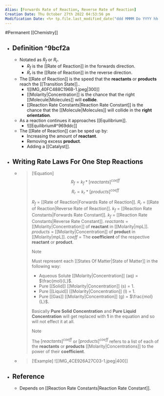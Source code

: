 ```yaml
---
Alias: [Forwards Rate of Reaction, Reverse Rate of Reaction]
Creation Date: Thu October 27th 2022 04:53:56 pm 
Modification Date: <%+ tp.file.last_modified_date("ddd MMMM Do YYYY hh:mm:ss a") %>
---
```

#Permanent [[Chemistry]]

- ## Definition ^9bcf2a
	- Notated as $R_f$ or $R_r$.
		-  $R_f$ is the [[Rate of Reaction]] in the forwards direction.
		- $R_r$ is the [[Rate of Reaction]] in the reverse direction.
	- The [[Rate of Reaction]]  is the speed that the **reactants** or **products** reach the [[Transition State]]..
		- ![[IMG_40FC488C196B-1.jpeg|300]]
		- [[Molarity|Concentration]] is the chance that the right [[Molecule|Molecules]] will **collide**.
		- [[Reaction Rate Constants|Reaction Rate Constant]] is the chance that the [[Molecule|Molecules]] will collide in the **right orientation**.
	- As a reaction continues it approaches [[Equilibrium]].
		- ![[Equilibrium#^969ddc]]
	- The [[Rate of Reaction]] can be sped up by:
		-  Increasing the amount of **reactant**.
		- Removing excess **product**. 
		- Adding a [[Catalyst]].
- ## Writing Rate Laws For One Step Reactions 
	- > [!Equation]
	  > $$R_f=k_f*[reactants]^{coeff}$$
	  > $$R_r=k_r*[products]^{coeff}$$
	  > 
	  > $R_f$ = [[Rate of Reaction|Forwards Rate of Reaction]].
	  > $R_r$ = [[Rate of Reaction|Reverse Rate of Reaction]].
	  > $k_f$ = [[Reaction Rate Constants|Forwards Rate Constant]].
	  > $k_f$ = [[Reaction Rate Constants|Reverse Rate Constant]].
	  > $reactants$ = [[Molarity|Concentration]] of **reactant** in [[Molarity|mpL]].
	  > $products$ =  [[Molarity|Concentration]] of **product** in [[Molarity|mpL]].
	  > $coeff$ = The **coefficient** of the respective **reactant** or **product**.
	  > 
	  > > [!Note]
	  > > Must represent each [[States Of Matter|State of Matter]] in the following way:
	  > > - Aqueous Solute [[Molarity|Concentration]] (aq) = $\frac{mol}{L}$.
	  > > - Pure [[Solid]] [[Molarity|Concentration]] (s) = $1$.
	  > > - Pure [[Liquid]] [[Molarity|Concentration]] (l) = $1$.
	  > > - Pure [[Gas]] [[Molarity|Concentration]] (g) = $\frac{mol}{L}$.
	  > >   
	  > > Basically **Pure Solid Concentration** and **Pure Liquid Concentration** will get replaced with **$1$** in the equation and so will not effect it at all.
	  > 
	  > > [!Note]
	  > > The $[reactants]^{coeff}$ or $[products]^{coeff}$ refers to a list of each of the **reactants** or **products** [[Molarity|Concentrations]] to the power of their **coefficient**.
	- > [!Example]
	  > ![[IMG_4CE926A27C03-1.jpeg|400]]
- ## Reference
	- Depends on [[Reaction Rate Constants|Reaction Rate Constant]].